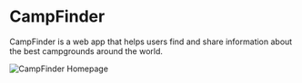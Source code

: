 # CampFinder
CampFinder is a web app that helps users find and share information about the best campgrounds around the world.

![CampFinder Homepage](https://drive.google.com/drive/u/0/folders/1T6gSQ5j8q1F5jXmTF6-t8lnmre6mE3jB)
